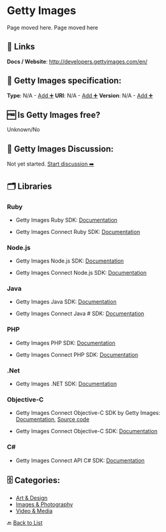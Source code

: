 # Getty Images
Page moved here. Page moved here

##  🔗 Links
**Docs / Website**: http://developers.gettyimages.com/en/

## 🧬 Getty Images specification:
**Type**: N/A - [Add ➕](https://github.com/apis-list/apis-list/edit/main/apis-list.yaml)
**URI**: N/A - [Add ➕](https://github.com/apis-list/apis-list/edit/main/apis-list.yaml)
**Version**: N/A - [Add ➕](https://github.com/apis-list/apis-list/edit/main/apis-list.yaml)

## 🆓 Is Getty Images free?
 Unknown/No 

## 💬 Getty Images Discussion:
Not yet started. [Start discussion ➡️](https://github.com/apis-list/apis-list/discussions/new)

## 🗂️ Libraries
### Ruby
- Getty Images Ruby SDK: [Documentation](https://github.com/gettyimages/gettyimages-api_ruby)

- Getty Images Connect Ruby SDK: [Documentation](https://github.com/gettyimages/connect_sdk_ruby)

### Node.js
- Getty Images Node.js SDK: [Documentation](https://github.com/gettyimages/gettyimages-api_nodejs)

- Getty Images Connect Node.js SDK: [Documentation](https://github.com/gettyimages/connect_sdk_nodejs)

### Java
- Getty Images Java SDK: [Documentation](https://github.com/gettyimages/gettyimages-api_java)

- Getty Images Connect Java # SDK: [Documentation](https://github.com/gettyimages/connect_sdk_java)

### PHP
- Getty Images PHP SDK: [Documentation](https://github.com/gettyimages/gettyimages-api_php)

- Getty Images Connect PHP SDK: [Documentation](https://github.com/gettyimages/connect_sdk_php)

### .Net
- Getty Images .NET SDK: [Documentation](https://github.com/gettyimages/gettyimages-api_dotnet)

### Objective-C
- Getty Images Connect Objective-C SDK by Getty Images: [Documentation](https://github.com/gettyimages/gettyimages-api_objective-c), [Source code](https://github.com/gettyimages/gettyimages-api_objective-c)

- Getty Images Connect Objective-C SDK: [Documentation](https://github.com/gettyimages/connect_sdk_objective-c)

### C#
- Getty Images Connect API C# SDK: [Documentation](https://github.com/gettyimages/connect_sdk_csharp)


## 🗄️ Categories:
- [Art & Design](https://github.com/apis-list/apis-list#art--design-)
- [Images & Photography](https://github.com/apis-list/apis-list#images--photography-)
- [Video & Media](https://github.com/apis-list/apis-list#video--media-)

🔙  [Back to List](https://github.com/apis-list/apis-list)
